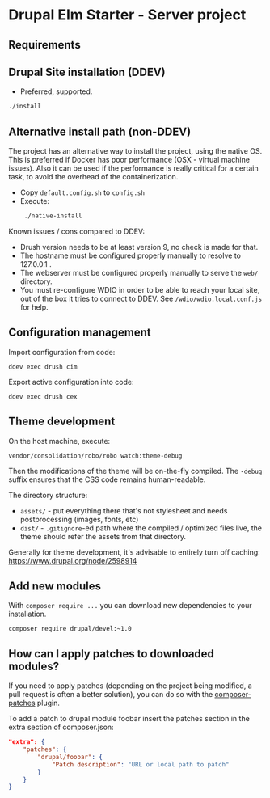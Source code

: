 # Drupal Elm Starter - Server project

## Requirements

## Drupal Site installation (DDEV)

 * Preferred, supported.

```bash
./install
```

## Alternative install path (non-DDEV)

The project has an alternative way to install the project, using the native OS. This is preferred if Docker has poor
performance (OSX - virtual machine issues). Also it can be used if the performance is really critical for a certain
task, to avoid the overhead of the containerization.

 * Copy `default.config.sh` to `config.sh`
 * Execute:
   ```bash
    ./native-install
   ```

Known issues / cons compared to DDEV:
 - Drush version needs to be at least version 9, no check is made for that.
 - The hostname must be configured properly manually to resolve to 127.0.0.1 .
 - The webserver must be configured properly manually to serve the `web/` directory.
 - You must re-configure WDIO in order to be able to reach your local site, out of the box it tries to connect to DDEV.
   See `/wdio/wdio.local.conf.js` for help.

## Configuration management

Import configuration from code:
```
ddev exec drush cim
```

Export active configuration into code:
```
ddev exec drush cex
```

## Theme development

On the host machine, execute:
```
vendor/consolidation/robo/robo watch:theme-debug
```

Then the modifications of the theme will be on-the-fly compiled. The `-debug` suffix ensures that the CSS code remains human-readable.

The directory structure:
 - `assets/` - put everything there that's not stylesheet and needs postprocessing (images, fonts, etc)
 - `dist/` - `.gitignore`-ed path where the compiled / optimized files live, the theme should refer the assets from that directory.

Generally for theme development, it's advisable to entirely turn off caching:
https://www.drupal.org/node/2598914

## Add new modules

With `composer require ...` you can download new dependencies to your 
installation.

```
composer require drupal/devel:~1.0
```

## How can I apply patches to downloaded modules?

If you need to apply patches (depending on the project being modified, a pull 
request is often a better solution), you can do so with the 
[composer-patches](https://github.com/cweagans/composer-patches) plugin.

To add a patch to drupal module foobar insert the patches section in the extra 
section of composer.json:
```json
"extra": {
    "patches": {
        "drupal/foobar": {
            "Patch description": "URL or local path to patch"
        }
    }
}
```
